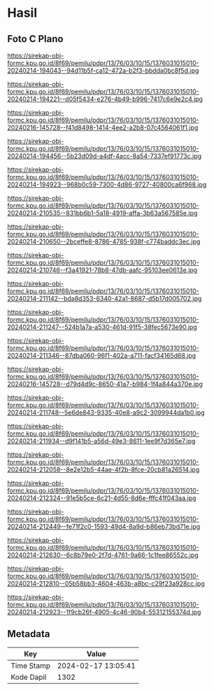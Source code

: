 # Hasil

## Foto C Plano

https://sirekap-obj-formc.kpu.go.id/8f69/pemilu/pdpr/13/76/03/10/15/1376031015010-20240214-194043--94d11b5f-ca12-472a-b2f3-bbdda0bc8f5d.jpg

https://sirekap-obj-formc.kpu.go.id/8f69/pemilu/pdpr/13/76/03/10/15/1376031015010-20240214-194221--d05f5434-e276-4b49-b996-7417c6e9e2c4.jpg

https://sirekap-obj-formc.kpu.go.id/8f69/pemilu/pdpr/13/76/03/10/15/1376031015010-20240216-145728--f41d8498-1414-4ee2-a2b8-07c4564061f1.jpg

https://sirekap-obj-formc.kpu.go.id/8f69/pemilu/pdpr/13/76/03/10/15/1376031015010-20240214-194456--5b23d09d-a4df-4acc-8a54-7337ef91773c.jpg

https://sirekap-obj-formc.kpu.go.id/8f69/pemilu/pdpr/13/76/03/10/15/1376031015010-20240214-194923--968b0c59-7300-4d86-9727-40800ca6f968.jpg

https://sirekap-obj-formc.kpu.go.id/8f69/pemilu/pdpr/13/76/03/10/15/1376031015010-20240214-210535--831bb6b1-5a18-4919-affa-3b63a567585e.jpg

https://sirekap-obj-formc.kpu.go.id/8f69/pemilu/pdpr/13/76/03/10/15/1376031015010-20240214-210650--2bceffe8-8786-4785-938f-c774baddc3ec.jpg

https://sirekap-obj-formc.kpu.go.id/8f69/pemilu/pdpr/13/76/03/10/15/1376031015010-20240214-210746--f3a41921-78b8-47db-aafc-95103ee0613e.jpg

https://sirekap-obj-formc.kpu.go.id/8f69/pemilu/pdpr/13/76/03/10/15/1376031015010-20240214-211142--bda8d353-6340-42a1-8687-d5b17d005702.jpg

https://sirekap-obj-formc.kpu.go.id/8f69/pemilu/pdpr/13/76/03/10/15/1376031015010-20240214-211247--524b1a7a-a530-461d-91f5-38fec5673e90.jpg

https://sirekap-obj-formc.kpu.go.id/8f69/pemilu/pdpr/13/76/03/10/15/1376031015010-20240214-211346--87dba060-96f1-402a-a711-facf34165d68.jpg

https://sirekap-obj-formc.kpu.go.id/8f69/pemilu/pdpr/13/76/03/10/15/1376031015010-20240216-145728--d79d4d9c-8650-41a7-b984-1f4a844a370e.jpg

https://sirekap-obj-formc.kpu.go.id/8f69/pemilu/pdpr/13/76/03/10/15/1376031015010-20240214-211748--5e6de843-9335-40e8-a9c2-3099944da1b0.jpg

https://sirekap-obj-formc.kpu.go.id/8f69/pemilu/pdpr/13/76/03/10/15/1376031015010-20240214-211934--d9f141b5-a56d-49e3-8611-1ee9f7d365e7.jpg

https://sirekap-obj-formc.kpu.go.id/8f69/pemilu/pdpr/13/76/03/10/15/1376031015010-20240214-212058--8e2e12b5-44ae-4f2b-8fce-20cb81a26514.jpg

https://sirekap-obj-formc.kpu.go.id/8f69/pemilu/pdpr/13/76/03/10/15/1376031015010-20240214-212324--91e5b5ce-6c21-4d55-8d6e-fffc41f043aa.jpg

https://sirekap-obj-formc.kpu.go.id/8f69/pemilu/pdpr/13/76/03/10/15/1376031015010-20240214-212449--fe71f2c0-1593-49d4-8a9d-b86eb73bd71e.jpg

https://sirekap-obj-formc.kpu.go.id/8f69/pemilu/pdpr/13/76/03/10/15/1376031015010-20240214-212630--6c8b79e0-2f7d-4761-9a66-1c1fee86552c.jpg

https://sirekap-obj-formc.kpu.go.id/8f69/pemilu/pdpr/13/76/03/10/15/1376031015010-20240214-212810--05b58bb3-4604-463b-a8bc-c29f23a928cc.jpg

https://sirekap-obj-formc.kpu.go.id/8f69/pemilu/pdpr/13/76/03/10/15/1376031015010-20240214-212923--1f9cb26f-4905-4c46-90b4-55312155374d.jpg


## Metadata

| Key        | Value               |
| ---------- | ------------------- |
| Time Stamp | 2024-02-17 13:05:41 |
| Kode Dapil | 1302                |



